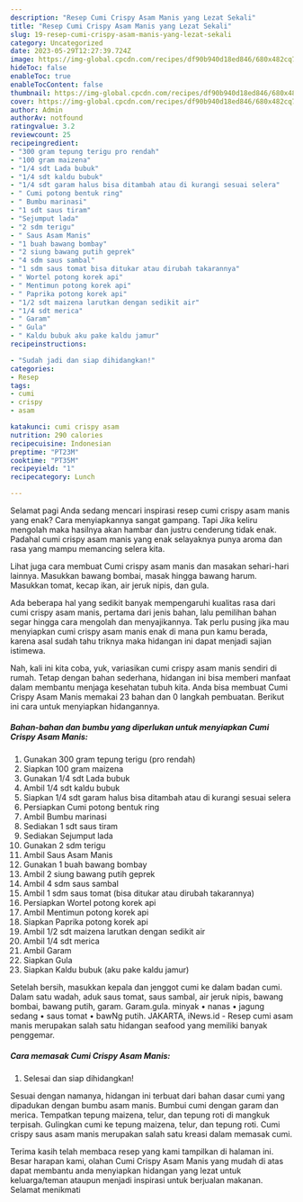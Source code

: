 ```yaml
---
description: "Resep Cumi Crispy Asam Manis yang Lezat Sekali"
title: "Resep Cumi Crispy Asam Manis yang Lezat Sekali"
slug: 19-resep-cumi-crispy-asam-manis-yang-lezat-sekali
category: Uncategorized
date: 2023-05-29T12:27:39.724Z
image: https://img-global.cpcdn.com/recipes/df90b940d18ed846/680x482cq70/cumi-crispy-asam-manis-foto-resep-utama.jpg
hideToc: false
enableToc: true
enableTocContent: false
thumbnail: https://img-global.cpcdn.com/recipes/df90b940d18ed846/680x482cq70/cumi-crispy-asam-manis-foto-resep-utama.jpg
cover: https://img-global.cpcdn.com/recipes/df90b940d18ed846/680x482cq70/cumi-crispy-asam-manis-foto-resep-utama.jpg
author: Admin
authorAv: notfound
ratingvalue: 3.2
reviewcount: 25
recipeingredient:
- "300 gram tepung terigu pro rendah"
- "100 gram maizena"
- "1/4 sdt Lada bubuk"
- "1/4 sdt kaldu bubuk"
- "1/4 sdt garam halus bisa ditambah atau di kurangi sesuai selera"
- " Cumi potong bentuk ring"
- " Bumbu marinasi"
- "1 sdt saus tiram"
- "Sejumput lada"
- "2 sdm terigu"
- " Saus Asam Manis"
- "1 buah bawang bombay"
- "2 siung bawang putih geprek"
- "4 sdm saus sambal"
- "1 sdm saus tomat bisa ditukar atau dirubah takarannya"
- " Wortel potong korek api"
- " Mentimun potong korek api"
- " Paprika potong korek api"
- "1/2 sdt maizena larutkan dengan sedikit air"
- "1/4 sdt merica"
- " Garam"
- " Gula"
- " Kaldu bubuk aku pake kaldu jamur"
recipeinstructions:

- "Sudah jadi dan siap dihidangkan!"
categories:
- Resep
tags:
- cumi
- crispy
- asam

katakunci: cumi crispy asam 
nutrition: 290 calories
recipecuisine: Indonesian
preptime: "PT23M"
cooktime: "PT35M"
recipeyield: "1"
recipecategory: Lunch

---
```



Selamat pagi Anda sedang mencari inspirasi resep cumi crispy asam manis yang enak? Cara menyiapkannya sangat gampang. Tapi Jika keliru mengolah maka hasilnya akan hambar dan justru cenderung tidak enak. Padahal cumi crispy asam manis yang enak selayaknya punya aroma dan rasa yang mampu memancing selera kita.


Lihat juga cara membuat Cumi crispy asam manis dan masakan sehari-hari lainnya. Masukkan bawang bombai, masak hingga bawang harum. Masukkan tomat, kecap ikan, air jeruk nipis, dan gula.

Ada beberapa hal yang sedikit banyak mempengaruhi kualitas rasa dari cumi crispy asam manis, pertama dari jenis bahan, lalu pemilihan bahan segar hingga cara mengolah dan menyajikannya. Tak perlu pusing jika mau menyiapkan cumi crispy asam manis enak di mana pun kamu berada, karena asal sudah tahu triknya maka hidangan ini dapat menjadi sajian istimewa.


Nah, kali ini kita coba, yuk, variasikan cumi crispy asam manis sendiri di rumah. Tetap dengan bahan sederhana, hidangan ini bisa memberi manfaat dalam membantu menjaga kesehatan tubuh kita. Anda bisa membuat Cumi Crispy Asam Manis memakai 23 bahan dan 0 langkah pembuatan. Berikut ini cara untuk menyiapkan hidangannya.

<!--inarticleads1-->

##### Bahan-bahan dan bumbu yang diperlukan untuk menyiapkan Cumi Crispy Asam Manis:

1. Gunakan 300 gram tepung terigu (pro rendah)
1. Siapkan 100 gram maizena
1. Gunakan 1/4 sdt Lada bubuk
1. Ambil 1/4 sdt kaldu bubuk
1. Siapkan 1/4 sdt garam halus bisa ditambah atau di kurangi sesuai selera
1. Persiapkan  Cumi potong bentuk ring
1. Ambil  Bumbu marinasi
1. Sediakan 1 sdt saus tiram
1. Sediakan Sejumput lada
1. Gunakan 2 sdm terigu
1. Ambil  Saus Asam Manis
1. Gunakan 1 buah bawang bombay
1. Ambil 2 siung bawang putih geprek
1. Ambil 4 sdm saus sambal
1. Ambil 1 sdm saus tomat (bisa ditukar atau dirubah takarannya)
1. Persiapkan  Wortel potong korek api
1. Ambil  Mentimun potong korek api
1. Siapkan  Paprika potong korek api
1. Ambil 1/2 sdt maizena larutkan dengan sedikit air
1. Ambil 1/4 sdt merica
1. Ambil  Garam
1. Siapkan  Gula
1. Siapkan  Kaldu bubuk (aku pake kaldu jamur)


Setelah bersih, masukkan kepala dan jenggot cumi ke dalam badan cumi. Dalam satu wadah, aduk saus tomat, saus sambal, air jeruk nipis, bawang bombai, bawang putih, garam. Garam.gula. minyak • nanas • jagung sedang • saus tomat • bawNg putih. JAKARTA, iNews.id - Resep cumi asam manis merupakan salah satu hidangan seafood yang memiliki banyak penggemar. 

<!--inarticleads2-->

##### Cara memasak Cumi Crispy Asam Manis:


1. Selesai dan siap dihidangkan!

Sesuai dengan namanya, hidangan ini terbuat dari bahan dasar cumi yang dipadukan dengan bumbu asam manis. Bumbui cumi dengan garam dan merica. Tempatkan tepung maizena, telur, dan tepung roti di mangkuk terpisah. Gulingkan cumi ke tepung maizena, telur, dan tepung roti. Cumi crispy saus asam manis merupakan salah satu kreasi dalam memasak cumi. 

Terima kasih telah membaca resep yang kami tampilkan di halaman ini. Besar harapan kami, olahan Cumi Crispy Asam Manis yang mudah di atas dapat membantu anda menyiapkan hidangan yang lezat untuk keluarga/teman ataupun menjadi inspirasi untuk berjualan makanan. Selamat menikmati

